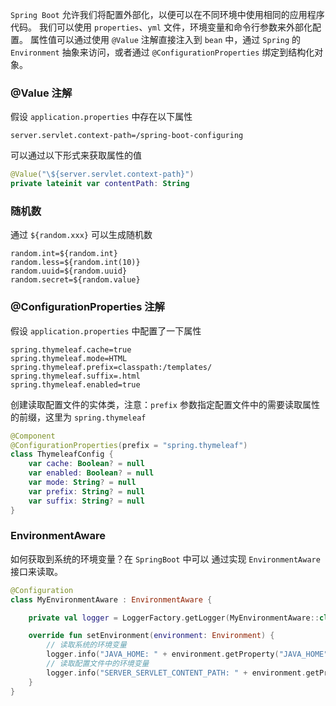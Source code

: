 `Spring Boot` 允许我们将配置外部化，以便可以在不同环境中使用相同的应用程序代码。 我们可以使用 `properties`、`yml` 文件，环境变量和命令行参数来外部化配置。 属性值可以通过使用 `@Value` 注解直接注入到 `bean` 中，通过 `Spring` 的 `Environment` 抽象来访问，或者通过 `@ConfigurationProperties` 绑定到结构化对象。

### @Value 注解
假设 `application.properties` 中存在以下属性
```properties
server.servlet.context-path=/spring-boot-configuring
```
可以通过以下形式来获取属性的值
```kotlin
@Value("\${server.servlet.context-path}")
private lateinit var contentPath: String
```

### 随机数
通过 `${random.xxx}` 可以生成随机数
```properties
random.int=${random.int}
random.less=${random.int(10)}
random.uuid=${random.uuid}
random.secret=${random.value}
```

### @ConfigurationProperties 注解
假设 `application.properties` 中配置了一下属性
```properties
spring.thymeleaf.cache=true
spring.thymeleaf.mode=HTML
spring.thymeleaf.prefix=classpath:/templates/
spring.thymeleaf.suffix=.html
spring.thymeleaf.enabled=true
```
创建读取配置文件的实体类，注意：`prefix` 参数指定配置文件中的需要读取属性的前缀，这里为 `spring.thymeleaf`
```kotlin
@Component
@ConfigurationProperties(prefix = "spring.thymeleaf")
class ThymeleafConfig {
    var cache: Boolean? = null
    var enabled: Boolean? = null
    var mode: String? = null
    var prefix: String? = null
    var suffix: String? = null
}
```
### EnvironmentAware
如何获取到系统的环境变量？在 `SpringBoot` 中可以 通过实现 `EnvironmentAware` 接口来读取。
```kotlin
@Configuration
class MyEnvironmentAware : EnvironmentAware {

    private val logger = LoggerFactory.getLogger(MyEnvironmentAware::class.java)

    override fun setEnvironment(environment: Environment) {
        // 读取系统的环境变量
        logger.info("JAVA_HOME: " + environment.getProperty("JAVA_HOME"))
        // 读取配置文件中的环境变量
        logger.info("SERVER_SERVLET_CONTENT_PATH: " + environment.getProperty("server.servlet.content-path"))
    }
}
```